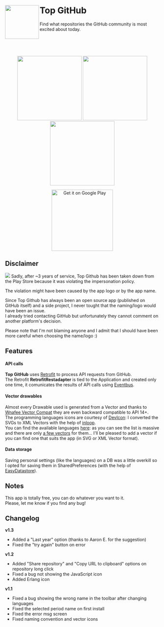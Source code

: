 # Top GitHub <img src="https://raw.githubusercontent.com/mmazzarolo/top-github/master/extras/web_hi_res_120.png" width="110" align="left" /> 
Find what repositories the GitHub community is most excited about today.   

&nbsp;  
&nbsp;  
&nbsp;  
<p align="center">
<img src="https://raw.githubusercontent.com/mmazzarolo/top-github/master/extras/screen-main.png" width="210" />
<img src="https://raw.githubusercontent.com/mmazzarolo/top-github/master/extras/screen-languages.png" width="210" />
<img src="https://raw.githubusercontent.com/mmazzarolo/top-github/master/extras/screen-edit-languages.png" width="210" />
</p>

<p align="center"><a href="https://play.google.com/store/apps/details?id=com.mmazzarolo.dev.topgithub&utm_source=global_co&utm_medium=prtnr&utm_content=Mar2515&utm_campaign=PartBadge&pcampaignid=MKT-Other-global-all-co-prtnr-py-PartBadge-Mar2515-1"><img alt="Get it on Google Play" src="https://play.google.com/intl/en_us/badges/images/generic/en-play-badge.png" width="200" /></a>
</p>

## Disclaimer
<img src="https://raw.githubusercontent.com/mmazzarolo/top-github/master/extras/takend-down.png" />
Sadly, after ~3 years of service, Top Github has been taken down from the Play Store because it was violating the impersonation policy.  

The violation might have been caused by the app logo or by the app name.   

Since Top Github has always been an open source app (published on GitHub itself) and a side project, I never tought that the naming/logo would have been an issue.  
I already tried contacting GitHub but unfortunately they cannot comment on another platform's decision. 

Please note that I'm not blaming anyone and I admit that I should have been more careful when choosing the name/logo :)

## Features
#### API calls
**Top GitHub** uses [Retrofit](http://square.github.io/retrofit/) to process API requests from GitHub.  
The Retrofit **RetrofitRestadapter** is tied to the Application and created only one time, it comunicates the results of API calls using [Eventbus](https://github.com/greenrobot/EventBus).

#### Vector drawables
Almost every Drawable used is generated from a Vector and thanks to [Wnafee Vector Compat](https://github.com/wnafee/vector-compat) they are even backward compatible to API 14+.  
The programming languages icons are courtesy of [DevIcon](http://devicon.fr/): I converted the SVGs to XML Vectors with the help of [inloop](http://inloop.github.io/svg2android/).  
You can find the available languages [here](https://github.com/mmazzarolo/top-github/blob/master/app/src/main/res/values/arrays.xml): as you can see the list is massive and there are only [a few vectors](https://github.com/mmazzarolo/top-github/tree/master/app/src/main/res/drawable) for them... I'll be pleased to add a vector if you can find one that suits the app (in SVG or XML Vector format).

#### Data storage
Saving personal settings (like the languages) on a DB was a little overkill so I opted for saving them in SharedPreferences (with the help of [EasyDatastore](https://github.com/fdoyle/EasyDatastore])).

## Notes
This app is totally free, you can do whatever you want to it.  
Please, let me know if you find any bug!

## Changelog
**v1.3**
- Added a "Last year" option (thanks to Aaron E. for the suggestion) 
- Fixed the "try again" button on error

**v1.2**
- Added "Share repository" and "Copy URL to clipboard" options on repository long click 
- Fixed a bug not showing the JavaScript icon
- Added Erlang icon

**v1.1**  
- Fixed a bug showing the wrong name in the toolbar after changing languages
- Fixed the selected period name on first install
- Fixed the error msg screen 
- Fixed naming convention and vector icons
